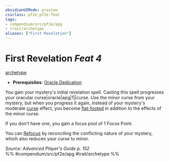 ```yaml
---
obsidianUIMode: preview
cssclass: pf2e,pf2e-feat
tags:
- compendium/src/pf2e/apg
- trait/archetype
aliases: ["First Revelation"]
---
```

# First Revelation  *Feat 4*  
[archetype](/rules/traits/archetype.md)  

- **Prerequisites**: [Oracle Dedication](/compendium/feats/oracle-dedication-apg.md)

You gain your mystery's initial revelation spell. Casting this spell progresses your oracular curse|oracle|apg|1||curse. Use the minor curse from your mystery, but when you progress it again, instead of your mystery's moderate [curse](/rules/traits/curse.md) effect, you become [flat-footed](/rules/conditions.md#Flat-footed) in addition to the effects of the minor curse.

If you don't have one, you gain a focus pool of 1 Focus Point.

You can [Refocus](/rules/actions/refocus.md) by reconciling the conflicting nature of your mystery, which also reduces your curse to minor.

*Source: Advanced Player's Guide p. 152*  
%% #compendium/src/pf2e/apg #trait/archetype %%